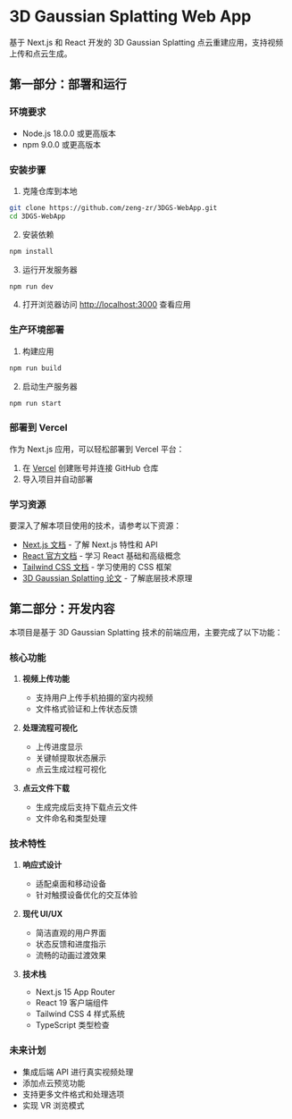 # 3D Gaussian Splatting Web App

基于 Next.js 和 React 开发的 3D Gaussian Splatting 点云重建应用，支持视频上传和点云生成。

## 第一部分：部署和运行

### 环境要求

- Node.js 18.0.0 或更高版本
- npm 9.0.0 或更高版本

### 安装步骤

1. 克隆仓库到本地
```bash
git clone https://github.com/zeng-zr/3DGS-WebApp.git
cd 3DGS-WebApp
```

2. 安装依赖
```bash
npm install
```

3. 运行开发服务器
```bash
npm run dev
```

4. 打开浏览器访问 [http://localhost:3000](http://localhost:3000) 查看应用

### 生产环境部署

1. 构建应用
```bash
npm run build
```

2. 启动生产服务器
```bash
npm run start
```

### 部署到 Vercel

作为 Next.js 应用，可以轻松部署到 Vercel 平台：

1. 在 [Vercel](https://vercel.com) 创建账号并连接 GitHub 仓库
2. 导入项目并自动部署

### 学习资源

要深入了解本项目使用的技术，请参考以下资源：

- [Next.js 文档](https://nextjs.org/docs) - 了解 Next.js 特性和 API
- [React 官方文档](https://react.dev) - 学习 React 基础和高级概念
- [Tailwind CSS 文档](https://tailwindcss.com/docs) - 学习使用的 CSS 框架
- [3D Gaussian Splatting 论文](https://repo-sam.inria.fr/fungraph/3d-gaussian-splatting/) - 了解底层技术原理

## 第二部分：开发内容

本项目是基于 3D Gaussian Splatting 技术的前端应用，主要完成了以下功能：

### 核心功能

1. **视频上传功能**
   - 支持用户上传手机拍摄的室内视频
   - 文件格式验证和上传状态反馈

2. **处理流程可视化**
   - 上传进度显示
   - 关键帧提取状态展示
   - 点云生成过程可视化

3. **点云文件下载**
   - 生成完成后支持下载点云文件
   - 文件命名和类型处理

### 技术特性

1. **响应式设计**
   - 适配桌面和移动设备
   - 针对触摸设备优化的交互体验

2. **现代 UI/UX**
   - 简洁直观的用户界面
   - 状态反馈和进度指示
   - 流畅的动画过渡效果

3. **技术栈**
   - Next.js 15 App Router
   - React 19 客户端组件
   - Tailwind CSS 4 样式系统
   - TypeScript 类型检查

### 未来计划

- 集成后端 API 进行真实视频处理
- 添加点云预览功能
- 支持更多文件格式和处理选项
- 实现 VR 浏览模式
